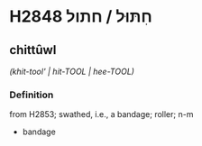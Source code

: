 # H2848 חִתּוּל / חתול

## chittûwl

_(khit-tool' | hit-TOOL | hee-TOOL)_

### Definition

from H2853; swathed, i.e., a bandage; roller; n-m

- bandage
